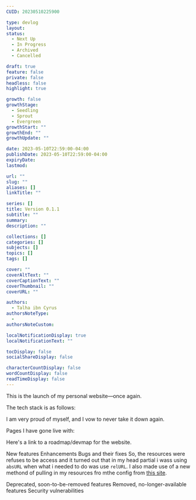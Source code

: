 ```yaml
---
CUID: 20230510225900

type: devlog
layout:
status:
  - Next Up
  - In Progress
  - Archived
  - Cancelled

draft: true
feature: false
private: false
headless: false
highlight: true

growth: false
growthStage:
  - Seedling
  - Sprout
  - Evergreen
growthStart: ""
growthEnd: ""
growthUpdate: ""

date: 2023-05-10T22:59:00-04:00
publishDate: 2023-05-10T22:59:00-04:00
expiryDate:
lastmod:

url: ""
slug: ""
aliases: []
linkTitle: ""

series: []
title: Version 0.1.1
subtitle: ""
summary:
description: ""

collections: []
categories: []
subjects: []
topics: []
tags: []

cover: ""
coverAltText: ""
coverCaptionText: ""
coverThumbnail: ""
coverURL: ""

authors:
  - Talha ibn Cyrus
authorsNoteType:
  - 
authorsNoteCustom:

localNotificationDisplay: true
localNotificationText: ""

tocDisplay: false
socialShareDisplay: false

characterCountDisplay: false
wordCountDisplay: false
readTimeDisplay: false
---
```


This is the launch of my personal website—once again.

The tech stack is as follows:

I am very proud of myself, and I vow to never take it down again.

Pages I have gone live with:

Here's a link to a roadmap/devmap for the website.

New features
Enhancements
Bugs and their fixes
So, the resources were refuses to be access and it turned out that in my head partial i wass using `absURL` when what i needed to do was use `relURL`.
I also made use of a new methond of pulling in my resources fro mthe config from [this site](https://finisky.github.io/hugoaddcssjs.en/). 


Deprecated, soon-to-be-removed features
Removed, no-longer-available features
Security vulnerabilities
